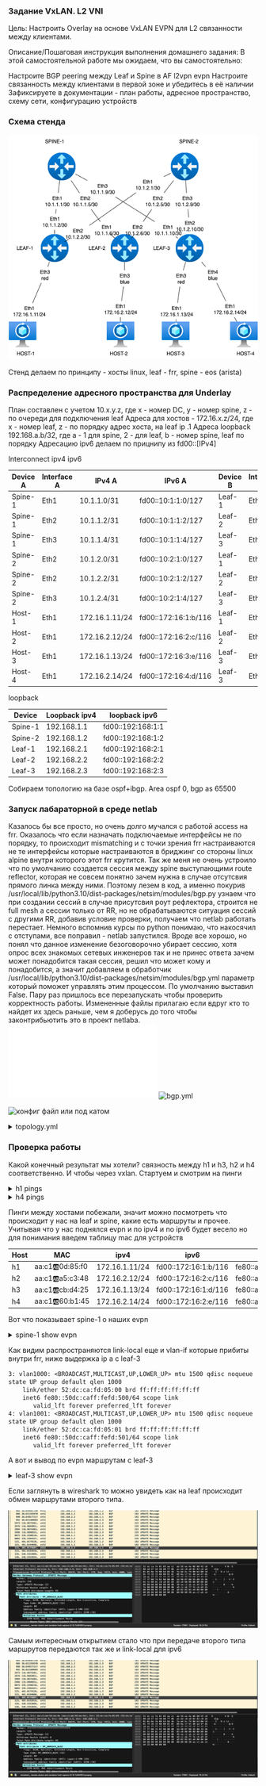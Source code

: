 ### Задание VxLAN. L2 VNI

Цель:
Настроить Overlay на основе VxLAN EVPN для L2 связанности между клиентами.

Описание/Пошаговая инструкция выполнения домашнего задания:
В этой самостоятельной работе мы ожидаем, что вы самостоятельно:

Настроите BGP peering между Leaf и Spine в AF l2vpn evpn
Настроите связанность между клиентами в первой зоне и убедитесь в её наличии
Зафиксируете в документации - план работы, адресное пространство, схему сети, конфигурацию устройств

### Схема стенда

![stand-plan](stand-plan.png)

Стенд делаем по принципу - хосты linux, leaf - frr, spine - eos (arista)

### Распределение адресного пространства для Underlay

План составлен с учетом 10.x.y.z, где x - номер DC, y - номер spine, z - по очереди для подключения leaf
Адреса для хостов - 172.16.x.z/24, где x - номер leaf, z - по порядку адрес хоста, на leaf ip .1
Адреса loopback 192.168.a.b/32, где a - 1 для spine, 2 - для leaf, b - номер spine, leaf по порядку
Адресацию ipv6 делаем по прицнипу из fd00::[IPv4]

Interconnect ipv4 ipv6

| Device A | Interface A | IPv4 A        | IPv6 A               | Device B | Interface B | IPv4 B        | IPv6 B               |
|----------|-------------|---------------|----------------------|----------|-------------|---------------|----------------------|
| Spine-1  | Eth1        | 10.1.1.0/31    | fd00::10:1:1:0/127    | Leaf-1   | Eth1        | 10.1.1.1/31    | fd00::10:1:1:1/127    |
| Spine-1  | Eth2        | 10.1.1.2/31    | fd00::10:1:1:2/127    | Leaf-2   | Eth1        | 10.1.1.3/31    | fd00::10:1:1:3/127    |
| Spine-1  | Eth3        | 10.1.1.4/31    | fd00::10:1:1:4/127    | Leaf-3   | Eth1        | 10.1.1.5/31    | fd00::10:1:1:5/127    |
| Spine-2  | Eth2        | 10.1.2.0/31    | fd00::10:2:1:0/127    | Leaf-1   | Eth2        | 10.1.2.1/31    | fd00::10:2:1:1/127    |
| Spine-2  | Eth2        | 10.1.2.2/31    | fd00::10:2:1:2/127    | Leaf-2   | Eth2        | 10.1.2.3/31    | fd00::10:2:1:3/127    |
| Spine-2  | Eth3        | 10.1.2.4/31    | fd00::10:2:1:4/127    | Leaf-3   | Eth2        | 10.1.2.5/31    | fd00::10:2:1:5/127    |
| Host-1   | Eth1        | 172.16.1.11/24  | fd00::172:16:1:b/116   | Leaf-1   | Eth3        | access vlan red | access vlan red   |
| Host-2   | Eth1        | 172.16.2.12/24  | fd00::172:16:2:c/116   | Leaf-2   | Eth3        | access vlan blue  | access vlan blue    |
| Host-3   | Eth1        | 172.16.1.13/24  | fd00::172:16:3:e/116   | Leaf-3   | Eth3        | access vlan red | access vlan red   | 
| Host-4   | Eth1        | 172.16.2.14/24  | fd00::172:16:4:d/116   | Leaf-3   | Eth4        | access vlan blue  | access vlan blue   |

loopback

| Device | Loopback ipv4| loopback ipv6|
|-------------|---------------|-----------|
| Spine-1  | 192.168.1.1 | fd00::192:168:1:1 |
| Spine-2  | 192.168.1.2 | fd00::192:168:1:2 |
| Leaf-1   | 192.168.2.1 | fd00::192:168:2:1 |
| Leaf-2   | 192.168.2.2 | fd00::192:168:2:2 |
| Leaf-3   | 192.168.2.3 | fd00::192:168:2:3 |

Собираем топологию на базе ospf+ibgp. Area ospf 0, bgp as 65500

### Запуск лабараторной в среде netlab
Казалось бы все просто, но очень долго мучался с работой access на frr. Оказалось что если назначать подключаемые интерфейсы не по порядку, то происходит mismatching и с точки зрения frr настраиваются не те интерфейсы которые настраиваются в бриджинг со стороны linux alpine внутри которого этот frr крутится. 
Так же меня не очень устроило что по умолчанию создается сессия между spine выступающими route reflector, которая не совсем понятно зачем нужна в случае отсутсвия прямого линка между ними.
Поэтому лезем в код, а именно покурив  /usr/local/lib/python3.10/dist-packages/netsim/modules/bgp.py  узнаем что при создании сессий в случае присутсвия роут рефлектора, строится не full mesh а сессии только от RR, но не обрабатываются ситуация сессий с другими RR, добавив условие проверки, получаем что netlab работать перестает. Немного вспомнив курсы по python понимаю, что накосячил с отступами, все поправил - netlab запустился. Вроде все хорошо, но понял что данное изменение безоговорочно убирает сессию, хотя опрос всех знакомых сетевых инженеров так и не принес ответа зачем может понадобится такая сессия, решил что может кому и понадобится, а значит добавляем в обработчик /usr/local/lib/python3.10/dist-packages/netsim/modules/bgp.yml параметр который поможет управлять этим процессом. По умолчанию выставил False. Пару раз пришлось все перезапускать чтобы проверить корректность работы. 
Измененные файлы прилагаю если вдруг кто то найдет их здесь раньше, чем я доберусь до того чтобы законтрибьютить это в проект netlaba. 
![bgp.py](./bgp.py)
![bgp.yml](./bgp.yml)



![конфиг файл](./topology.yml)
или под катом

<details>
  <summary>topology.yml </summary>

  ```yml

 ---
provider: clab
module: [ vlan,vxlan,ospf,bgp,evpn,bfd ]
plugin: [ bgp.session ]

#bgp
bgp.bfd: True
bgp.as: 65500

tools:
  edgeshark:
  graphite:


nodes:
 s1:
  device: eos
  id: 1
  bgp.rr: True
  loopback:
    ipv4: 192.168.1.1/32
    ipv6: fd00::192:168:1:1/128
 s2:
  device: eos
  id: 2
  bgp.rr: True
  loopback:
    ipv4: 192.168.1.2/32
    ipv6: fd00::192:168:1:2/128
 l1:
  device: frr
  id: 3
  loopback:
    ipv4: 192.168.2.1/32
    ipv6: fd00::192:168:2:1/128
 l2:
  device: frr
  id: 4
  loopback:
    ipv4: 192.168.2.2/32
    ipv6: fd00::192:168:2:2/128
 l3:
  device: frr
  id: 5
  loopback:
    ipv4: 192.168.2.3/32
    ipv6: fd00::192:168:2:3/128
 h1:
  id: 11
  device: linux
 h2:
  id: 12
  device: linux
 h3:
  id: 13
  device: linux
 h4:
  id: 14
  device: linux

#vlan
vlans:
  red:
    mode: bridge
    prefix:
      ipv4: 172.16.1.0/24
      ipv6: fd00::172:16:1:0/116
  blue:
    mode: bridge
    prefix:
      ipv4: 172.16.2.0/24
      ipv6: fd00::172:16:2:0/116


links:
#spine1-leaf1,2,3
  - interfaces:
      - node: s1
        ifname: eth1
        ipv4: 10.1.1.0
        ipv6: fd00::10:1:1:0
        ospf:
          password: 'spine1'
          bfd: true
      - node: l1
        ifname: eth1
        ipv4: 10.1.1.1
        ipv6: fd00::10:1:1:1
        ospf:
          password: 'spine1'
          bfd: true
    prefix:
      ipv4: 10.1.1.0/31
      ipv6: fd00::10:1:1:0/127
  - interfaces:
      - node: s1
        ifname: eth2
        ipv4: 10.1.1.2
        ipv6: fd00::10:1:1:2
        ospf:
          password: 'spine1'
          bfd: true
      - node: l2
        ifname: eth1
        ipv4: 10.1.1.3
        ipv6: fd00::10:1:1:3
        ospf:
          password: 'spine1'
          bfd: true
    prefix:
      ipv4: 10.1.1.2/31
      ipv6: fd00::10:1:1:2/127
  - interfaces:
      - node: s1
        ifname: eth3
        ipv4: 10.1.1.4
        ipv6: fd00::10:1:1:4
        ospf:
          password: 'spine1'
          bfd: true
      - node: l3
        ifname: eth1
        ipv4: 10.1.1.5
        ipv6: fd00::10:1:1:5
        ospf:
          password: 'spine1'
          bfd: true
    prefix:
      ipv4: 10.1.1.4/31
      ipv6: fd00::10:1:1:4/127
#spine2-leaf1,2,3
  - interfaces:
      - node: s2
        ifname: eth1
        ipv4: 10.1.2.0
        ipv6: fd00::10:1:2:0
        ospf:
          password: 'spine2'
          bfd: true
      - node: l1
        ifname: eth2
        ipv4: 10.1.2.1
        ipv6: fd00::10:1:2:1
        ospf:
          password: 'spine2'
          bfd: true
    prefix:
      ipv4: 10.1.2.0/31
      ipv6: fd00::10:1:2:0/127
  - interfaces:
      - node: s2
        ifname: eth2
        ipv4: 10.1.2.2
        ipv6: fd00::10:1:2:2
        ospf:
          password: 'spine2'
          bfd: true
      - node: l2
        ifname: eth2
        ipv4: 10.1.2.3
        ipv6: fd00::10:1:2:3
        ospf:
          password: 'spine2'
          bfd: true
    prefix:
      ipv4: 10.1.2.2/31
      ipv6: fd00::10:1:2:2/127
  - interfaces:
      - node: s2
        ifname: eth3
        ipv4: 10.1.2.4
        ipv6: fd00::10:1:2:4
        ospf:
          password: 'spine2'
          bfd: true
      - node: l3
        ifname: eth2
        ipv4: 10.1.2.5
        ipv6: fd00::10:1:2:5
        ospf:
          password: 'spine2'
          bfd: true
    prefix:
      ipv4: 10.1.2.4/31
      ipv6: fd00::10:1:2:4/127
#host1
  - interfaces:
      - node: h1
        ifname: eth1
      - node: l1
        ifname: eth3
        vlan.access: red
#host2
  - interfaces:
      - node: h2
        ifname: eth1
      - node: l2
        ifname: eth3
        vlan.access: blue
#host3
  - interfaces:
      - node: h3
        ifname: eth1
      - node: l3
        ifname: eth3
        vlan.access: red
#host4
  - interfaces:
      - node: h4
        ifname: eth1
      - node: l3
        ifname: eth4
        vlan.access: blue

```
 </details>


### Проверка работы

Какой конечный результат мы хотели? связность между h1 и h3, h2 и h4 соответственно. И чтобы через vxlan.
Стартуем и смотрим на пинги

<details>
  <summary>h1 pings </summary>
  
  ```txt  
lh1:/# ping h3
PING h3 (172.16.1.13): 56 data bytes
64 bytes from 172.16.1.13: seq=0 ttl=64 time=0.786 ms
64 bytes from 172.16.1.13: seq=1 ttl=64 time=0.965 ms
64 bytes from 172.16.1.13: seq=2 ttl=64 time=0.914 ms
64 bytes from 172.16.1.13: seq=3 ttl=64 time=0.975 ms
^C
--- h3 ping statistics ---
4 packets transmitted, 4 packets received, 0% packet loss
round-trip min/avg/max = 0.786/0.910/0.975 ms
h1:/# ping6 h3
PING h3 (fd00::172:16:1:d): 56 data bytes
64 bytes from fd00::172:16:1:d: seq=0 ttl=64 time=1.686 ms
64 bytes from fd00::172:16:1:d: seq=1 ttl=64 time=0.852 ms
64 bytes from fd00::172:16:1:d: seq=2 ttl=64 time=0.905 ms
64 bytes from fd00::172:16:1:d: seq=3 ttl=64 time=1.057 ms
x64 bytes from fd00::172:16:1:d: seq=4 ttl=64 time=0.860 ms
^C
--- h3 ping statistics ---
5 packets transmitted, 5 packets received, 0% packet loss
round-trip min/avg/max = 0.852/1.072/1.686 ms

```
</details>

<details>
  <summary>h4 pings </summary>
  
  ```txt  
h4:/# ping h2
PING h2 (172.16.2.12): 56 data bytes
64 bytes from 172.16.2.12: seq=0 ttl=64 time=1.647 ms
64 bytes from 172.16.2.12: seq=1 ttl=64 time=0.915 ms
64 bytes from 172.16.2.12: seq=2 ttl=64 time=0.883 ms
64 bytes from 172.16.2.12: seq=3 ttl=64 time=0.848 ms
64 bytes from 172.16.2.12: seq=4 ttl=64 time=0.971 ms
^C
--- h2 ping statistics ---
5 packets transmitted, 5 packets received, 0% packet loss
round-trip min/avg/max = 0.848/1.052/1.647 ms
h4:/# ping6 h2
PING h2 (fd00::172:16:2:c): 56 data bytes
64 bytes from fd00::172:16:2:c: seq=0 ttl=64 time=1.910 ms
64 bytes from fd00::172:16:2:c: seq=1 ttl=64 time=0.982 ms
64 bytes from fd00::172:16:2:c: seq=2 ttl=64 time=1.177 ms
64 bytes from fd00::172:16:2:c: seq=3 ttl=64 time=1.105 ms
64 bytes from fd00::172:16:2:c: seq=4 ttl=64 time=1.021 ms
^C
--- h2 ping statistics ---
5 packets transmitted, 5 packets received, 0% packet loss
round-trip min/avg/max = 0.982/1.239/1.910 ms

```
</details>

Пинги между хостами побежали, значит можно посмотреть что происходит у нас на leaf и spine, какие есть маршруты и прочее.
Учитывая что у нас поднялся evpn и по ipv4 и по ipv6 будет весело но для понимания введем таблицу mac для устройств

|Host| MAC                | ipv4           | ipv6                 | ipv6 local                   | vlan  | vni     |
|----|--------------------|----------------|----------------------|------------------------------|-------|---------|
| h1 | aa:c1:ab:0d:85:f0  | 172.16.1.11/24 | fd00::172:16:1:b/116 | fe80::a8c1:abff:fe0d:85f0/64 | red   | 101000  |
| h2 | aa:c1:ab:a5:c3:48  | 172.16.2.12/24 | fd00::172:16:2:c/116 | fe80::a8c1:abff:fea5:c348/64 | blue  | 101001  |
| h3 | aa:c1:ab:cb:d4:25  | 172.16.1.13/24 | fd00::172:16:1:d/116 | fe80::a8c1:abff:fecb:d425/64 | red   | 101000  |
| h4 | aa:c1:ab:60:b1:45  | 172.16.2.14/24 | fd00::172:16:2:e/116 | fe80::a8c1:abff:fe60:b145/64 | blue  | 101001  |



Вот что показывает spine-1 о наших evpn

<details>
  <summary>spine-1 show evpn </summary>

```text
s1#show bgp evpn vni 101000
BGP routing table information for VRF default
Router identifier 192.168.1.1, local AS number 65500
Route status codes: * - valid, > - active, S - Stale, E - ECMP head, e - ECMP
                    c - Contributing to ECMP, % - Pending best path selection
Origin codes: i - IGP, e - EGP, ? - incomplete
AS Path Attributes: Or-ID - Originator ID, C-LST - Cluster List, LL Nexthop - Link Local Nexthop

          Network                Next Hop              Metric  LocPref Weight  Path
 * >Ec    RD: 192.168.2.1:1000 mac-ip 52dc.cafd.0300 fe80::50dc:caff:fefd:300
                                 192.168.2.1           -       100     0       i
 *  ec    RD: 192.168.2.1:1000 mac-ip 52dc.cafd.0300 fe80::50dc:caff:fefd:300
                                 192.168.2.1           -       100     0       i
 * >Ec    RD: 192.168.2.3:1000 mac-ip 52dc.cafd.0500 fe80::50dc:caff:fefd:500
                                 192.168.2.3           -       100     0       i
 *  ec    RD: 192.168.2.3:1000 mac-ip 52dc.cafd.0500 fe80::50dc:caff:fefd:500
                                 192.168.2.3           -       100     0       i
 * >Ec    RD: 192.168.2.1:1000 mac-ip aac1.ab0d.85f0
                                 192.168.2.1           -       100     0       i
 *  ec    RD: 192.168.2.1:1000 mac-ip aac1.ab0d.85f0
                                 192.168.2.1           -       100     0       i
 * >Ec    RD: 192.168.2.1:1000 mac-ip aac1.ab0d.85f0 fe80::a8c1:abff:fe0d:85f0
                                 192.168.2.1           -       100     0       i
 *  ec    RD: 192.168.2.1:1000 mac-ip aac1.ab0d.85f0 fe80::a8c1:abff:fe0d:85f0
                                 192.168.2.1           -       100     0       i
 * >Ec    RD: 192.168.2.3:1000 mac-ip aac1.abcb.d425
                                 192.168.2.3           -       100     0       i
 *  ec    RD: 192.168.2.3:1000 mac-ip aac1.abcb.d425
                                 192.168.2.3           -       100     0       i
 * >Ec    RD: 192.168.2.3:1000 mac-ip aac1.abcb.d425 fe80::a8c1:abff:fecb:d425
                                 192.168.2.3           -       100     0       i
 *  ec    RD: 192.168.2.3:1000 mac-ip aac1.abcb.d425 fe80::a8c1:abff:fecb:d425
                                 192.168.2.3           -       100     0       i
 * >Ec    RD: 192.168.2.1:1000 imet 192.168.2.1
                                 192.168.2.1           -       100     0       i
 *  ec    RD: 192.168.2.1:1000 imet 192.168.2.1
                                 192.168.2.1           -       100     0       i
 * >Ec    RD: 192.168.2.3:1000 imet 192.168.2.3
                                 192.168.2.3           -       100     0       i
 *  ec    RD: 192.168.2.3:1000 imet 192.168.2.3
                                 192.168.2.3           -       100     0       i

s1#show bgp evpn vni 101001
BGP routing table information for VRF default
Router identifier 192.168.1.1, local AS number 65500
Route status codes: * - valid, > - active, S - Stale, E - ECMP head, e - ECMP
                    c - Contributing to ECMP, % - Pending best path selection
Origin codes: i - IGP, e - EGP, ? - incomplete
AS Path Attributes: Or-ID - Originator ID, C-LST - Cluster List, LL Nexthop - Link Local Nexthop

          Network                Next Hop              Metric  LocPref Weight  Path
 * >Ec    RD: 192.168.2.2:1001 mac-ip 52dc.cafd.0400 fe80::50dc:caff:fefd:400
                                 192.168.2.2           -       100     0       i
 *  ec    RD: 192.168.2.2:1001 mac-ip 52dc.cafd.0400 fe80::50dc:caff:fefd:400
                                 192.168.2.2           -       100     0       i
 * >Ec    RD: 192.168.2.3:1001 mac-ip 52dc.cafd.0501 fe80::50dc:caff:fefd:501
                                 192.168.2.3           -       100     0       i
 *  ec    RD: 192.168.2.3:1001 mac-ip 52dc.cafd.0501 fe80::50dc:caff:fefd:501
                                 192.168.2.3           -       100     0       i
 * >Ec    RD: 192.168.2.3:1001 mac-ip aac1.ab60.b145
                                 192.168.2.3           -       100     0       i
 *  ec    RD: 192.168.2.3:1001 mac-ip aac1.ab60.b145
                                 192.168.2.3           -       100     0       i
 * >Ec    RD: 192.168.2.3:1001 mac-ip aac1.ab60.b145 fe80::a8c1:abff:fe60:b145
                                 192.168.2.3           -       100     0       i
 *  ec    RD: 192.168.2.3:1001 mac-ip aac1.ab60.b145 fe80::a8c1:abff:fe60:b145
                                 192.168.2.3           -       100     0       i
 * >Ec    RD: 192.168.2.2:1001 mac-ip aac1.aba5.c348
                                 192.168.2.2           -       100     0       i
 *  ec    RD: 192.168.2.2:1001 mac-ip aac1.aba5.c348
                                 192.168.2.2           -       100     0       i
 * >Ec    RD: 192.168.2.2:1001 mac-ip aac1.aba5.c348 fe80::a8c1:abff:fea5:c348
                                 192.168.2.2           -       100     0       i
 *  ec    RD: 192.168.2.2:1001 mac-ip aac1.aba5.c348 fe80::a8c1:abff:fea5:c348
                                 192.168.2.2           -       100     0       i
 * >Ec    RD: 192.168.2.2:1001 imet 192.168.2.2
                                 192.168.2.2           -       100     0       i
 *  ec    RD: 192.168.2.2:1001 imet 192.168.2.2
                                 192.168.2.2           -       100     0       i
 * >Ec    RD: 192.168.2.3:1001 imet 192.168.2.3
                                 192.168.2.3           -       100     0       i
 *  ec    RD: 192.168.2.3:1001 imet 192.168.2.3
                                 192.168.2.3           -       100     0       i

```

  </details>

Как видим распространяются link-local еще и vlan-if которые прибиты внутри frr, ниже выдержка ip a c leaf-3
```
3: vlan1000: <BROADCAST,MULTICAST,UP,LOWER_UP> mtu 1500 qdisc noqueue state UP group default qlen 1000
    link/ether 52:dc:ca:fd:05:00 brd ff:ff:ff:ff:ff:ff
    inet6 fe80::50dc:caff:fefd:500/64 scope link
       valid_lft forever preferred_lft forever
4: vlan1001: <BROADCAST,MULTICAST,UP,LOWER_UP> mtu 1500 qdisc noqueue state UP group default qlen 1000
    link/ether 52:dc:ca:fd:05:01 brd ff:ff:ff:ff:ff:ff
    inet6 fe80::50dc:caff:fefd:501/64 scope link
       valid_lft forever preferred_lft forever
```

А вот и вывод по evpn маршрутам с leaf-3 

<details>
  <summary>leaf-3 show evpn </summary>

```text

l3# show bgp evpn route vni 101000
BGP table version is 1164, local router ID is 192.168.2.3
Status codes: s suppressed, d damped, h history, * valid, > best, i - internal
Origin codes: i - IGP, e - EGP, ? - incomplete
EVPN type-1 prefix: [1]:[EthTag]:[ESI]:[IPlen]:[VTEP-IP]:[Frag-id]
EVPN type-2 prefix: [2]:[EthTag]:[MAClen]:[MAC]:[IPlen]:[IP]
EVPN type-3 prefix: [3]:[EthTag]:[IPlen]:[OrigIP]
EVPN type-4 prefix: [4]:[ESI]:[IPlen]:[OrigIP]
EVPN type-5 prefix: [5]:[EthTag]:[IPlen]:[IP]

   Network          Next Hop            Metric LocPrf Weight Path
 *>i [2]:[0]:[48]:[52:dc:ca:fd:03:00]:[128]:[fe80::50dc:caff:fefd:300]
                    192.168.2.1                   100      0 i
                    RT:65500:1000 ET:8
 *=i [2]:[0]:[48]:[52:dc:ca:fd:03:00]:[128]:[fe80::50dc:caff:fefd:300]
                    192.168.2.1                   100      0 i
                    RT:65500:1000 ET:8
 *=i [2]:[0]:[48]:[52:dc:ca:fd:03:00]:[128]:[fe80::50dc:caff:fefd:300]
                    192.168.2.1                   100      0 i
                    RT:65500:1000 ET:8
 *=i [2]:[0]:[48]:[52:dc:ca:fd:03:00]:[128]:[fe80::50dc:caff:fefd:300]
                    192.168.2.1                   100      0 i
                    RT:65500:1000 ET:8
 *>  [2]:[0]:[48]:[52:dc:ca:fd:05:00]:[128]:[fe80::50dc:caff:fefd:500]
                    192.168.2.3(l3)                    32768 i
                    ET:8 RT:65500:1000
 *>i [2]:[0]:[48]:[aa:c1:ab:0d:85:f0]:[128]:[fe80::a8c1:abff:fe0d:85f0]
                    192.168.2.1                   100      0 i
                    RT:65500:1000 ET:8
 *=i [2]:[0]:[48]:[aa:c1:ab:0d:85:f0]:[128]:[fe80::a8c1:abff:fe0d:85f0]
                    192.168.2.1                   100      0 i
                    RT:65500:1000 ET:8
 *=i [2]:[0]:[48]:[aa:c1:ab:0d:85:f0]:[128]:[fe80::a8c1:abff:fe0d:85f0]
                    192.168.2.1                   100      0 i
                    RT:65500:1000 ET:8
 *=i [2]:[0]:[48]:[aa:c1:ab:0d:85:f0]:[128]:[fe80::a8c1:abff:fe0d:85f0]
                    192.168.2.1                   100      0 i
                    RT:65500:1000 ET:8
 *>  [2]:[0]:[48]:[aa:c1:ab:cb:d4:25]:[128]:[fe80::a8c1:abff:fecb:d425]
                    192.168.2.3(l3)                    32768 i
                    ET:8 RT:65500:1000
 *>i [3]:[0]:[32]:[192.168.2.1]
                    192.168.2.1                   100      0 i
                    RT:65500:1000 ET:8
 *=i [3]:[0]:[32]:[192.168.2.1]
                    192.168.2.1                   100      0 i
                    RT:65500:1000 ET:8
 *=i [3]:[0]:[32]:[192.168.2.1]
                    192.168.2.1                   100      0 i
                    RT:65500:1000 ET:8
 *=i [3]:[0]:[32]:[192.168.2.1]
                    192.168.2.1                   100      0 i
                    RT:65500:1000 ET:8
 *>  [3]:[0]:[32]:[192.168.2.3]
                    192.168.2.3(l3)                    32768 i
                    ET:8 RT:65500:1000

Displayed 6 prefixes (15 paths)

l3# show bgp evpn route vni 101001
BGP table version is 1170, local router ID is 192.168.2.3
Status codes: s suppressed, d damped, h history, * valid, > best, i - internal
Origin codes: i - IGP, e - EGP, ? - incomplete
EVPN type-1 prefix: [1]:[EthTag]:[ESI]:[IPlen]:[VTEP-IP]:[Frag-id]
EVPN type-2 prefix: [2]:[EthTag]:[MAClen]:[MAC]:[IPlen]:[IP]
EVPN type-3 prefix: [3]:[EthTag]:[IPlen]:[OrigIP]
EVPN type-4 prefix: [4]:[ESI]:[IPlen]:[OrigIP]
EVPN type-5 prefix: [5]:[EthTag]:[IPlen]:[IP]

   Network          Next Hop            Metric LocPrf Weight Path
 *>i [2]:[0]:[48]:[52:dc:ca:fd:04:00]:[128]:[fe80::50dc:caff:fefd:400]
                    192.168.2.2                   100      0 i
                    RT:65500:1001 ET:8
 *=i [2]:[0]:[48]:[52:dc:ca:fd:04:00]:[128]:[fe80::50dc:caff:fefd:400]
                    192.168.2.2                   100      0 i
                    RT:65500:1001 ET:8
 *=i [2]:[0]:[48]:[52:dc:ca:fd:04:00]:[128]:[fe80::50dc:caff:fefd:400]
                    192.168.2.2                   100      0 i
                    RT:65500:1001 ET:8
 *=i [2]:[0]:[48]:[52:dc:ca:fd:04:00]:[128]:[fe80::50dc:caff:fefd:400]
                    192.168.2.2                   100      0 i
                    RT:65500:1001 ET:8
 *>  [2]:[0]:[48]:[52:dc:ca:fd:05:01]:[128]:[fe80::50dc:caff:fefd:501]
                    192.168.2.3(l3)                    32768 i
                    ET:8 RT:65500:1001
 *>  [2]:[0]:[48]:[aa:c1:ab:60:b1:45]:[128]:[fe80::a8c1:abff:fe60:b145]
                    192.168.2.3(l3)                    32768 i
                    ET:8 RT:65500:1001
 *>i [2]:[0]:[48]:[aa:c1:ab:a5:c3:48]:[128]:[fe80::a8c1:abff:fea5:c348]
                    192.168.2.2                   100      0 i
                    RT:65500:1001 ET:8
 *=i [2]:[0]:[48]:[aa:c1:ab:a5:c3:48]:[128]:[fe80::a8c1:abff:fea5:c348]
                    192.168.2.2                   100      0 i
                    RT:65500:1001 ET:8
 *=i [2]:[0]:[48]:[aa:c1:ab:a5:c3:48]:[128]:[fe80::a8c1:abff:fea5:c348]
                    192.168.2.2                   100      0 i
                    RT:65500:1001 ET:8
 *=i [2]:[0]:[48]:[aa:c1:ab:a5:c3:48]:[128]:[fe80::a8c1:abff:fea5:c348]
                    192.168.2.2                   100      0 i
                    RT:65500:1001 ET:8
 *>i [3]:[0]:[32]:[192.168.2.2]
                    192.168.2.2                   100      0 i
                    RT:65500:1001 ET:8
 *=i [3]:[0]:[32]:[192.168.2.2]
                    192.168.2.2                   100      0 i
                    RT:65500:1001 ET:8
 *=i [3]:[0]:[32]:[192.168.2.2]
                    192.168.2.2                   100      0 i
                    RT:65500:1001 ET:8
 *=i [3]:[0]:[32]:[192.168.2.2]
                    192.168.2.2                   100      0 i
                    RT:65500:1001 ET:8
 *>  [3]:[0]:[32]:[192.168.2.3]
                    192.168.2.3(l3)                    32768 i
                    ET:8 RT:65500:1001

Displayed 6 prefixes (15 paths)

```

  </details>

Если заглянуть в wireshark то можно увидеть как на leaf происходит обмен маршрутами второго типа.

![bgp-update](bgp-update.png)

Самым интересным открытием стало что при передаче второго типа маршрутов передаются так же и link-local для ipv6

![bgp-update](bgp-update.png)

